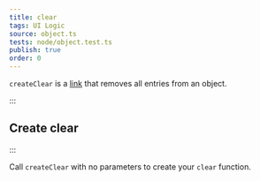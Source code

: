 ```yaml
---
title: clear
tags: UI Logic
source: object.ts
tests: node/object.test.ts
publish: true
order: 0
---
```


`createClear` is a [link](/docs/logic/links-overview) that removes all entries from an object.


:::
## Create clear
:::

Call `createClear` with no parameters to create your `clear` function.
